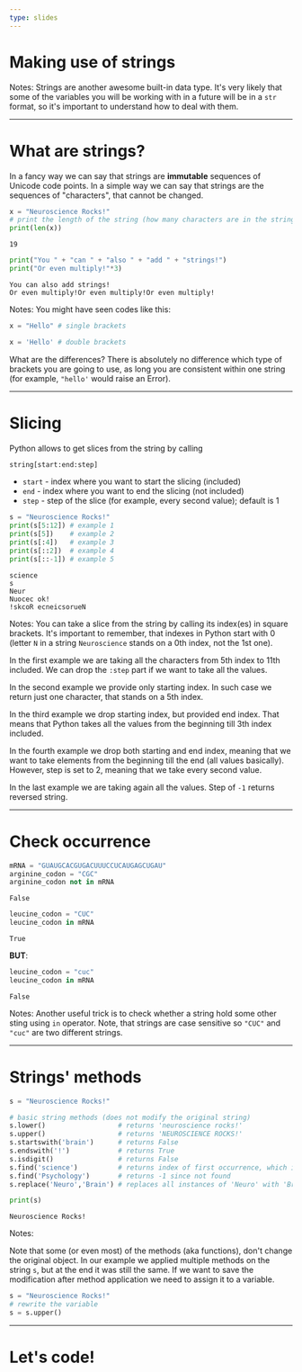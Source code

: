 ```yaml
---
type: slides
---
```


# Making use of strings

Notes: Strings are another awesome built-in data type. It's very likely that some of the variables you will be working with in a future will be in a `str` format, so it's important to understand how to deal with them.

---

# What are strings?

In a fancy way we can say that strings are **immutable** sequences of Unicode code points. In a simple way we can say that strings are the sequences of "characters", that cannot be changed.

```python
x = "Neuroscience Rocks!"
# print the length of the string (how many characters are in the string)
print(len(x))
```

```out
19
```

```python
print("You " + "can " + "also " + "add " + "strings!")
print("Or even multiply!"*3)
```

```out
You can also add strings!
Or even multiply!Or even multiply!Or even multiply!
```

Notes: You might have seen codes like this:

```python
x = "Hello" # single brackets
```
```python
x = 'Hello' # double brackets
```

What are the differences? There is absolutely no difference which type of brackets you are going to use, as long you are consistent within one string (for example, `"hello'` would raise an Error).

---

# Slicing

Python allows to get slices from the string by calling

```python
string[start:end:step]
```

* `start` - index where you want to start the slicing (included)
* `end` - index where you want to end the slicing (not included)
* `step` - step of the slice (for example, every second value); default is 1

```python
s = "Neuroscience Rocks!"
print(s[5:12]) # example 1
print(s[5])    # example 2
print(s[:4])   # example 3
print(s[::2])  # example 4
print(s[::-1]) # example 5
```

```out
science
s
Neur
Nuocec ok!
!skcoR ecneicsorueN
```
Notes: You can take a slice from the string by calling its index(es) in square brackets. It's important to remember, that indexes in Python start with 0 (letter `N` in a string `Neuroscience` stands on a 0th index, not the 1st one).

In the first example we are taking all the characters from 5th index to 11th included. We can drop the `:step` part if we want to take all the values.

In the second example we provide only starting index. In such case we return just one character, that stands on a 5th index.

In the third example we drop starting index, but provided end index. That means that Python takes all the values from the beginning till 3th index included.

In the fourth example we drop both starting and end index, meaning that we want to take elements from the beginning till the end (all values basically). However, step is set to 2, meaning that we take every second value.

In the last example we are taking again all the values. Step of `-1` returns reversed string.

---

# Check occurrence

```python
mRNA = "GUAUGCACGUGACUUUCCUCAUGAGCUGAU"
arginine_codon = "CGC"
arginine_codon not in mRNA
```
```out
False
```
```python
leucine_codon = "CUC"
leucine_codon in mRNA

```

```out
True
```

**BUT**:

```python
leucine_codon = "cuc"
leucine_codon in mRNA
```

```out
False
```

Notes: Another useful trick is to check whether a string hold some other sting using `in` operator. Note, that strings are case sensitive so `"CUC"` and `"cuc"` are two different strings.

---

# Strings' methods

```python
s = "Neuroscience Rocks!"

# basic string methods (does not modify the original string)
s.lower()                  # returns 'neuroscience rocks!'
s.upper()                  # returns 'NEUROSCIENCE ROCKS!'
s.startswith('brain')      # returns False
s.endswith('!')            # returns True
s.isdigit()                # returns False
s.find('science')          # returns index of first occurrence, which is 5
s.find('Psychology')       # returns -1 since not found
s.replace('Neuro','Brain') # replaces all instances of 'Neuro' with 'Brain'

print(s)
```

```out
Neuroscience Rocks!
```

Notes:

Note that some (or even most) of the methods (aka functions), don't change the original object. In our example we applied multiple methods on the string `s`, but at the end it was still the same. If we want to save the modification after method application we need to assign it to a variable.

```python
s = "Neuroscience Rocks!"
# rewrite the variable
s = s.upper()
```

---

# Let's code!
